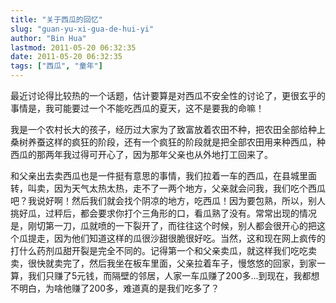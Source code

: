 ```yaml
---
title: "关于西瓜的回忆"
slug: "guan-yu-xi-gua-de-hui-yi"
author: "Bin Hua"
lastmod: 2011-05-20 06:32:35
date: 2011-05-20 06:32:35
tags: ["西瓜", "童年"]
---
```


最近讨论得比较热的一个话题，估计要算是对西瓜不安全性的讨论了，更很玄乎的事情是，我可能要过一个不能吃西瓜的夏天，这不是要我的命嘛！

我是一个农村长大的孩子，经历过大家为了致富放着农田不种，把农田全部给种上桑树养蚕这样的疯狂的阶段，还有一个疯狂的阶段就是把全部农田用来种西瓜，种西瓜的那两年我过得可开心了，因为那年父亲也从外地打工回来了。

和父亲出去卖西瓜也是一件挺有意思的事情，我们拉着一车的西瓜，在县城里面转，叫卖，因为天气太热太热，走不了一两个地方，父亲就会问我，我们吃个西瓜吧？我说好啊！然后我们就会找个阴凉的地方，吃西瓜！因为要包熟，所以，别人挑好瓜，过秤后，都会要求你打个三角形的口，看瓜熟了没有。常常出现的情况是，刚切第一刀，瓜就喷的一下裂开了，而往往这个时候，别人都会很开心的把这个瓜提走，因为他们知道这样的瓜很沙甜很脆很好吃。当然，这和现在网上疯传的打什么药剂瓜甜开裂是完全不同的。记得第一个和父亲卖瓜，就这样我们吃吃卖卖，很快就卖完了，然后我坐在板车里面，父亲拉着车子，慢悠悠的回家，到家一算，我们只赚了5元钱，而隔壁的邻居，人家一车瓜赚了200多...到现在，我都想不明白，为啥他赚了200多，难道真的是我们吃多了？